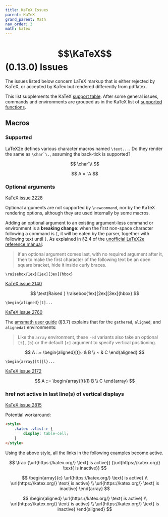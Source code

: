 ```yaml
---
title: KaTeX Issues
parent: KaTeX
grand_parent: Math
nav_order: 3
math: katex
---
```


# $$\KaTeX$$ (0.13.0) Issues

The issues listed below concern LaTeX markup that is either rejected by KaTeX,
or accepted by KaTex but rendered differently from pdflatex.

This list supplements the KaTeX [support table].
After some general issues, commands and environments are grouped as in the KaTeX list of [supported functions].

## Macros

### Supported

LaTeX2e defines various character macros named `\text...`.
Do they render the same as ``\char`\.``, assuming the back-tick is supported?

$$
  \char`\\
$$

$$
  A = `A
$$

### Optional arguments

[KaTeX issue 2228](https://github.com/KaTeX/KaTeX/issues/2228)

Optional arguments are not supported by `\newcommand`, nor by the KaTeX rendering options, although they are used internally by some macros.

Adding an optional argument to an existing argument-less command or environment is a __breaking change__:
when the first non-space character following a command is `[`,
it will be eaten by the parser, together with following text until `]`.
As explained in §2.4 of the [unofficial LaTeX2e reference manual]:

> if an optional argument comes last, with no required argument after it, 
> then to make the first character of the following text be an open square bracket,
> hide it inside curly braces.

`\raisebox{1ex}[2ex][3ex]{hbox}`

[KaTeX issue 2140](https://github.com/KaTeX/KaTeX/issues/2140)

$$
  \text{Raised } \raisebox{1ex}[2ex][3ex]{hbox}
$$

`\begin{aligned}[t]...`

[KaTeX issue 2760](https://github.com/KaTeX/KaTeX/issues/2760)

The [amsmath user guide] (§3.7) explains that for the `gathered`, `aligned`, and `alignedat` environments:

> Like the `array` environment, these `-ed` variants also take an optional `[t]`,
> `[b]` or the default `[c]` argument to specify vertical positioning.

$$
  A ::= \begin{aligned}[t]~ & B \\ ~ & C \end{aligned}
$$

`\begin{array}[t]{l}...`

[KaTeX issue 2172](https://github.com/KaTeX/KaTeX/issues/2172)

$$
  A ::= \begin{array}[t]{l} B \\ C \end{array}
$$

### href not active in last line(s) of vertical displays

[KaTeX issue 2815](https://github.com/KaTeX/KaTeX/issues/2815)

Potential workaround:

```html
<style>
	.katex .vlist-r {
		display: table-cell;
	}
</style>
```

Using the above style, all the links in the following examples become active.

$$
  \frac
	{\url{https://katex.org/} \text{ is active}}
	{\url{https://katex.org/} \text{ is inactive}}
$$

$$
  \begin{array}{c}
	  \url{https://katex.org/} \text{ is active} \\
		\url{https://katex.org/} \text{ is active} \\
		\url{https://katex.org/} \text{ is inactive}
	\end{array}
$$

$$
  \begin{aligned}
	  \url{https://katex.org/} \text{ is active} \\
		\url{https://katex.org/} \text{ is active} \\
		\url{https://katex.org/} \text{ is inactive}
	\end{aligned}
$$





[support table]: https://katex.org/docs/support_table.html

[supported functions]: https://katex.org/docs/supported.html

[unofficial LaTeX2e reference manual]: http://tug.org/texinfohtml/latex2e.html

[amsmath user guide]: http://mirrors.ctan.org/macros/latex/required/amsmath/amsldoc.pdf
